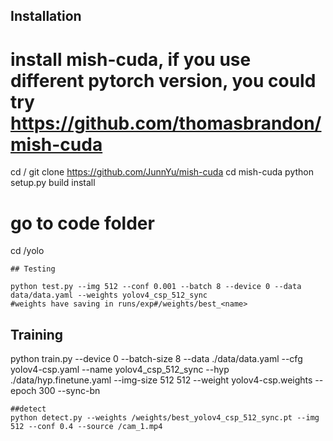 
## Installation

# install mish-cuda, if you use different pytorch version, you could try https://github.com/thomasbrandon/mish-cuda
cd /
git clone https://github.com/JunnYu/mish-cuda
cd mish-cuda
python setup.py build install

# go to code folder
cd /yolo
```
## Testing

python test.py --img 512 --conf 0.001 --batch 8 --device 0 --data data/data.yaml --weights yolov4_csp_512_sync
#weights have saving in runs/exp#/weights/best_<name> 

```

## Training
python train.py --device 0 --batch-size 8 --data ./data/data.yaml --cfg yolov4-csp.yaml --name yolov4_csp_512_sync --hyp ./data/hyp.finetune.yaml --img-size 512 512 --weight yolov4-csp.weights --epoch 300 --sync-bn

```
##detect 
python detect.py --weights /weights/best_yolov4_csp_512_sync.pt --img 512 --conf 0.4 --source /cam_1.mp4